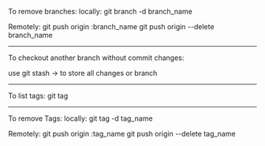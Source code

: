 To remove branches:
locally:
git branch -d branch_name

Remotely:
git push origin :branch_name
git push origin --delete branch_name

--------------------------------------------

To checkout another branch without commit changes:
 
use git stash -> to store all changes or branch

--------------------------------------------
To list tags:
git tag

--------------------------------------------
To remove Tags:
locally:
git tag -d tag_name

Remotely:
git push origin :tag_name
git push origin --delete tag_name